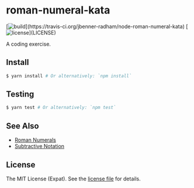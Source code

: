 roman-numeral-kata
==================
[![build](https://img.shields.io/travis/jbenner-radham/node-roman-numeral-kata.svg?)](https://travis-ci.org/jbenner-radham/node-roman-numeral-kata)
[![license](https://img.shields.io/github/license/jbenner-radham/node-roman-numeral-kata.svg?)](LICENSE)

A coding exercise.

Install
-------
```sh
$ yarn install # Or alternatively: `npm install`
```

Testing
-------
```sh
$ yarn test # Or alternatively: `npm test`
```

See Also
--------
- [Roman Numerals](https://en.wikipedia.org/wiki/Roman_numerals)
- [Subtractive Notation](https://en.wikipedia.org/wiki/Subtractive_notation)

License
-------
The MIT License (Expat). See the [license file](LICENSE) for details.
